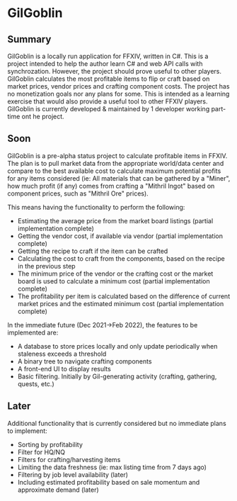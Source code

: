 # GilGoblin

## Summary

GilGoblin is a locally run application for FFXIV, written in C#. This is a project intended to help the author learn C# and web API calls with synchrozation. However, the project should prove useful to other players. GilGoblin calculates the most profitable items to flip or craft based on market prices, vendor prices and crafting component costs. The project has no monetization goals nor any plans for some. This is intended as a learning exercise that would also provide a useful tool to other FFXIV players. GilGoblin is currently developed & maintained by 1 developer working part-time ont he project.

## Soon

GilGoblin is a pre-alpha status project to calculate profitable items in FFXIV. The plan is to pull market data from the appropriate world/data center and compare to the best available cost to calculate maximum potential profits for any items considered (ie: All materials that can be gathered by a "Miner", how much profit (if any) comes from crafting a "Mithril Ingot" based on component prices, such as "Mithril Ore" prices).

This means having the functionality to perform the following: 

* Estimating the average price from the market board listings (partial implementation complete)
* Getting the vendor cost, if available via vendor (partial implementation complete)
* Getting the recipe to craft if the item can be crafted 
* Calculating the cost to craft from the components, based on the recipe in the previous step
* The minimum price of the vendor or the crafting cost or the market board is used to calculate a minimum cost (partial implementation complete)
* The profitability per item is calculated based on the difference of current market prices and the estimated minimum cost (partial implementation complete)

In the immediate future (Dec 2021->Feb 2022), the features to be implemented are:

* A database to store prices locally and only update periodically when staleness exceeds a threshold
* A binary tree to navigate crafting components
* A front-end UI to display results
* Basic filtering. Initially by Gil-generating activity (crafting, gathering, quests, etc.)



## Later

Additional functionality that is currently considered but no immediate plans to implement:

* Sorting by profitability
* Filter for HQ/NQ
* Filters for crafting/harvesting items
* Limiting the data freshness (ie: max listing time from 7 days ago)
* Filtering by job level availability (later)
* Including estimated profitability based on sale momentum and approximate demand (later)
